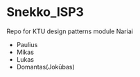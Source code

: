 # Snekko_ISP3
Repo for KTU design patterns module
 Nariai
 * Paulius
 * Mikas
 * Lukas
 * Domantas(Jokūbas)
